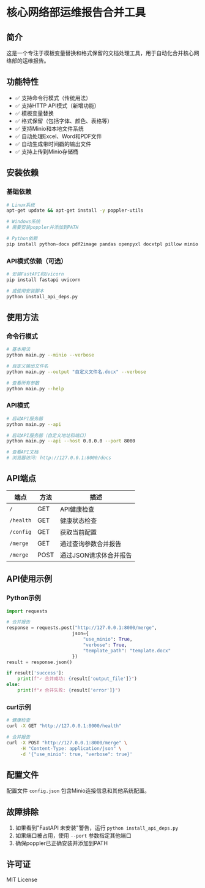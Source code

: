 # 核心网络部运维报告合并工具

## 简介

这是一个专注于模板变量替换和格式保留的文档处理工具，用于自动化合并核心网络部的运维报告。

## 功能特性

- ✅ 支持命令行模式（传统用法）
- ✅ 支持HTTP API模式（新增功能）
- ✅ 模板变量替换
- ✅ 格式保留（包括字体、颜色、表格等）
- ✅ 支持Minio和本地文件系统
- ✅ 自动处理Excel、Word和PDF文件
- ✅ 自动生成带时间戳的输出文件
- ✅ 支持上传到Minio存储桶

## 安装依赖

### 基础依赖

```bash
# Linux系统
apt-get update && apt-get install -y poppler-utils

# Windows系统
# 需要安装poppler并添加到PATH

# Python依赖
pip install python-docx pdf2image pandas openpyxl docxtpl pillow minio
```

### API模式依赖（可选）

```bash
# 安装FastAPI和Uvicorn
pip install fastapi uvicorn

# 或使用安装脚本
python install_api_deps.py
```

## 使用方法

### 命令行模式

```bash
# 基本用法
python main.py --minio --verbose

# 自定义输出文件名
python main.py --output "自定义文件名.docx" --verbose

# 查看所有参数
python main.py --help
```

### API模式

```bash
# 启动API服务器
python main.py --api

# 启动API服务器（自定义地址和端口）
python main.py --api --host 0.0.0.0 --port 8080

# 查看API文档
# 浏览器访问: http://127.0.0.1:8000/docs
```

## API端点

| 端点 | 方法 | 描述 |
|------|------|------|
| `/` | GET | API健康检查 |
| `/health` | GET | 健康状态检查 |
| `/config` | GET | 获取当前配置 |
| `/merge` | GET | 通过查询参数合并报告 |
| `/merge` | POST | 通过JSON请求体合并报告 |

## API使用示例

### Python示例

```python
import requests

# 合并报告
response = requests.post("http://127.0.0.1:8000/merge", 
                        json={
                            "use_minio": True,
                            "verbose": True,
                            "template_path": "template.docx"
                        })
result = response.json()

if result['success']:
    print(f"✓ 合并成功: {result['output_file']}")
else:
    print(f"✗ 合并失败: {result['error']}")
```

### curl示例

```bash
# 健康检查
curl -X GET "http://127.0.0.1:8000/health"

# 合并报告
curl -X POST "http://127.0.0.1:8000/merge" \
     -H "Content-Type: application/json" \
     -d '{"use_minio": true, "verbose": true}'
```

## 配置文件

配置文件 `config.json` 包含Minio连接信息和其他系统配置。

## 故障排除

1. 如果看到"FastAPI 未安装"警告，运行 `python install_api_deps.py`
2. 如果端口被占用，使用 `--port` 参数指定其他端口
3. 确保poppler已正确安装并添加到PATH

## 许可证

MIT License

